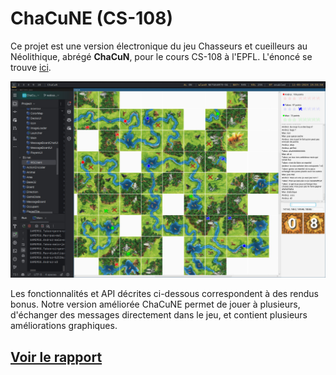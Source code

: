 # ChaCuNE (CS-108)

Ce projet est une version électronique du jeu Chasseurs et cueilleurs au Néolithique, abrégé **ChaCuN**, pour le cours CS-108 à l'EPFL.  L'énoncé se trouve [ici](https://cs108.epfl.ch/archive/24/p/00_introduction.html).

![demo](./demo.jpg)

Les fonctionnalités et API décrites ci-dessous correspondent à des rendus bonus. Notre version améliorée ChaCuNE permet de jouer à plusieurs, d'échanger des messages directement dans le jeu, et contient plusieurs améliorations graphiques.

## [Voir le rapport](./rapport.pdf)
